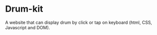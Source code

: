 # Drum-kit

A website that can display drum by click or tap on keyboard (html, CSS, Javascript and DOM).
